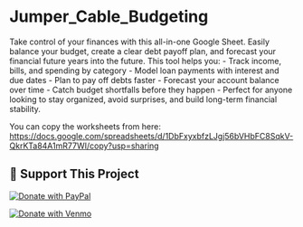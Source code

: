 # Jumper_Cable_Budgeting

Take control of your finances with this all-in-one Google Sheet. Easily balance your budget, create a clear debt payoff plan, and forecast your financial future years into the future. This tool helps you:
	- Track income, bills, and spending by category
 	- Model loan payments with interest and due dates
  	- Plan to pay off debts faster
   	- Forecast your account balance over time
    	- Catch budget shortfalls before they happen
     	- Perfect for anyone looking to stay organized, avoid surprises, and build long-term financial stability.			

You can copy the worksheets from here:
https://docs.google.com/spreadsheets/d/1DbFxyxbfzLJgj56bVHbFC8SqkV-QkrKTa84A1mR77WI/copy?usp=sharing


## 💸 Support This Project
[![Donate with PayPal](https://img.shields.io/badge/Donate-PayPal-blue.svg)](https://www.paypal.com/donate/?business=JQJEUBNUFAT5E&no_recurring=0&item_name=Thank+you+for+your+support%21&currency_code=USD)

[![Donate with Venmo](https://img.shields.io/badge/Donate-Venmo-45d8ac.svg)](https://www.venmo.com/u/Cliff-Flanders)


